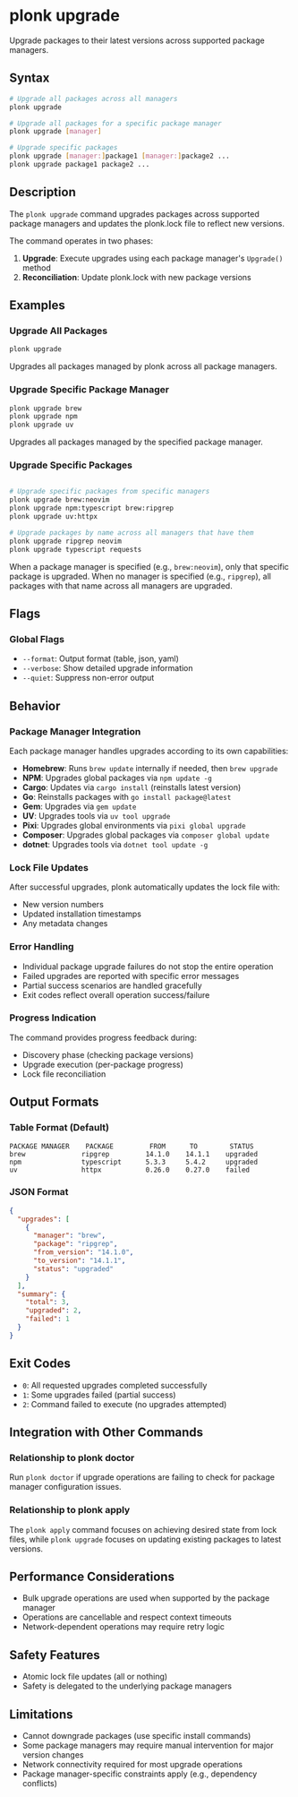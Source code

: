 # plonk upgrade

Upgrade packages to their latest versions across supported package managers.

## Syntax

```bash
# Upgrade all packages across all managers
plonk upgrade

# Upgrade all packages for a specific package manager
plonk upgrade [manager]

# Upgrade specific packages
plonk upgrade [manager:]package1 [manager:]package2 ...
plonk upgrade package1 package2 ...
```

## Description

The `plonk upgrade` command upgrades packages across supported package managers and updates the plonk.lock file to reflect new versions.

The command operates in two phases:
1. **Upgrade**: Execute upgrades using each package manager's `Upgrade()` method
2. **Reconciliation**: Update plonk.lock with new package versions

## Examples

### Upgrade All Packages
```bash
plonk upgrade
```
Upgrades all packages managed by plonk across all package managers.

### Upgrade Specific Package Manager
```bash
plonk upgrade brew
plonk upgrade npm
plonk upgrade uv
```
Upgrades all packages managed by the specified package manager.

### Upgrade Specific Packages
```bash

# Upgrade specific packages from specific managers
plonk upgrade brew:neovim
plonk upgrade npm:typescript brew:ripgrep
plonk upgrade uv:httpx

# Upgrade packages by name across all managers that have them
plonk upgrade ripgrep neovim
plonk upgrade typescript requests
```
When a package manager is specified (e.g., `brew:neovim`), only that specific package is upgraded.
When no manager is specified (e.g., `ripgrep`), all packages with that name across all managers are upgraded.

## Flags

### Global Flags
- `--format`: Output format (table, json, yaml)
- `--verbose`: Show detailed upgrade information
- `--quiet`: Suppress non-error output

## Behavior

### Package Manager Integration
Each package manager handles upgrades according to its own capabilities:

- **Homebrew**: Runs `brew update` internally if needed, then `brew upgrade`
- **NPM**: Upgrades global packages via `npm update -g`
- **Cargo**: Updates via `cargo install` (reinstalls latest version)
- **Go**: Reinstalls packages with `go install package@latest`
- **Gem**: Upgrades via `gem update`
- **UV**: Upgrades tools via `uv tool upgrade`
- **Pixi**: Upgrades global environments via `pixi global upgrade`
- **Composer**: Upgrades global packages via `composer global update`
- **dotnet**: Upgrades tools via `dotnet tool update -g`

### Lock File Updates
After successful upgrades, plonk automatically updates the lock file with:
- New version numbers
- Updated installation timestamps
- Any metadata changes

### Error Handling
- Individual package upgrade failures do not stop the entire operation
- Failed upgrades are reported with specific error messages
- Partial success scenarios are handled gracefully
- Exit codes reflect overall operation success/failure

### Progress Indication
The command provides progress feedback during:
- Discovery phase (checking package versions)
- Upgrade execution (per-package progress)
- Lock file reconciliation

## Output Formats

### Table Format (Default)
```
PACKAGE MANAGER    PACKAGE         FROM      TO        STATUS
brew              ripgrep         14.1.0    14.1.1    upgraded
npm               typescript      5.3.3     5.4.2     upgraded
uv                httpx           0.26.0    0.27.0    failed
```

### JSON Format
```json
{
  "upgrades": [
    {
      "manager": "brew",
      "package": "ripgrep",
      "from_version": "14.1.0",
      "to_version": "14.1.1",
      "status": "upgraded"
    }
  ],
  "summary": {
    "total": 3,
    "upgraded": 2,
    "failed": 1
  }
}
```

## Exit Codes

- `0`: All requested upgrades completed successfully
- `1`: Some upgrades failed (partial success)
- `2`: Command failed to execute (no upgrades attempted)

## Integration with Other Commands

### Relationship to plonk doctor
Run `plonk doctor` if upgrade operations are failing to check for package manager configuration issues.

### Relationship to plonk apply
The `plonk apply` command focuses on achieving desired state from lock files, while `plonk upgrade` focuses on updating existing packages to latest versions.

## Performance Considerations

- Bulk upgrade operations are used when supported by the package manager
- Operations are cancellable and respect context timeouts
- Network-dependent operations may require retry logic

## Safety Features

- Atomic lock file updates (all or nothing)
- Safety is delegated to the underlying package managers

## Limitations

- Cannot downgrade packages (use specific install commands)
- Some package managers may require manual intervention for major version changes
- Network connectivity required for most upgrade operations
- Package manager-specific constraints apply (e.g., dependency conflicts)
